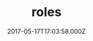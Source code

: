 ---
date: 2017-05-17T17:03:58.000Z
categories:
  - lunch
title: roles
description: gulf shrimp, pork shoulder, vermicelli noodles, rosted peanut
type: roles
price: $14
---